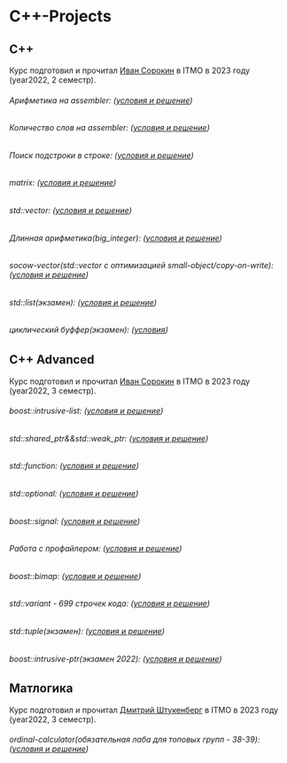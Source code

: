 # C++-Projects
## C++
Курс подготовил и прочитал [Иван Сорокин](https://github.com/sorokin) в ITMO в 2023 году (year2022, 2 семестр).

###### Арифметика на assembler: ([условия и решение](https://github.com/BITree2004/C_PLUS_PLUS_Projects/tree/main/C%2B%2B/asm))
###### Количество слов на assembler: ([условия и решение](https://github.com/BITree2004/C_PLUS_PLUS_Projects/tree/main/C%2B%2B/wordcount))
###### Поиск подстроки в строке: ([условия и решение](https://github.com/BITree2004/C_PLUS_PLUS_Projects/tree/main/C%2B%2B/substr))
###### matrix: ([условия и решение](https://github.com/BITree2004/C_PLUS_PLUS_Projects/tree/main/C%2B%2B/matrix))
###### std::vector: ([условия и решение](https://github.com/BITree2004/C_PLUS_PLUS_Projects/tree/main/C%2B%2B/vector))
###### Длинная арифметика(big_integer): ([условия и решение](https://github.com/BITree2004/C_PLUS_PLUS_Projects/tree/main/C%2B%2B/bigint))
###### socow-vector(std::vector с оптимизацией small-object/copy-on-write): ([условия и решение](https://github.com/BITree2004/C_PLUS_PLUS_Projects/tree/main/C%2B%2B/socow-vector))
###### std::list(экзамен): ([условия и решение](https://github.com/BITree2004/C_PLUS_PLUS_Projects/tree/main/C%2B%2B/list-exam))
###### циклический буффер(экзамен): ([условия](https://github.com/BITree2004/C_PLUS_PLUS_Projects/tree/main/C%2B%2B/circular-buffer-exam))

## C++ Advanced
Курс подготовил и прочитал [Иван Сорокин](https://github.com/sorokin) в ITMO в 2023 году (year2022, 3 семестр).

###### boost::intrusive-list: ([условия и решение](https://github.com/BITree2004/C_PLUS_PLUS_Projects/tree/main/C%2B%2BADVANCED/intrusive-list))
###### std::shared_ptr&&std::weak_ptr: ([условия и решение](https://github.com/BITree2004/C_PLUS_PLUS_Projects/tree/main/C%2B%2BADVANCED/shared-ptr))
###### std::function: ([условия и решение](https://github.com/BITree2004/C_PLUS_PLUS_Projects/tree/main/C%2B%2BADVANCED/function))
###### std::optional: ([условия и решение](https://github.com/BITree2004/C_PLUS_PLUS_Projects/tree/main/C%2B%2BADVANCED/optional))
###### boost::signal: ([условия и решение](https://github.com/BITree2004/C_PLUS_PLUS_Projects/tree/main/C%2B%2BADVANCED/signal))
###### Работа с профайлером: ([условия и решение](https://github.com/BITree2004/C_PLUS_PLUS_Projects/tree/main/C%2B%2BADVANCED/perf))
###### boost::bimap: ([условия и решение](https://github.com/BITree2004/C_PLUS_PLUS_Projects/tree/main/C%2B%2BADVANCED/bimap))
###### std::variant - 699 строчек кода: ([условия и решение](https://github.com/BITree2004/C_PLUS_PLUS_Projects/tree/main/C%2B%2BADVANCED/variant))
###### std::tuple(экзамен): ([условия и решение](https://github.com/BITree2004/C_PLUS_PLUS_Projects/tree/main/C%2B%2BADVANCED/tuple-exam))
###### boost::intrusive-ptr(экзамен 2022): ([условия и решение](https://github.com/BITree2004/C_PLUS_PLUS_Projects/tree/main/C%2B%2BADVANCED/intrusive-ptr))

## Матлогика
Курс подготовил и прочитал [Дмитрий Штукенберг](https://github.com/shd) в ITMO в 2023 году (year2022, 3 семестр).
###### ordinal-calculator(обязательная лаба для топовых групп - 38-39): ([условия и решение](https://github.com/BITree2004/C_PLUS_PLUS_Projects/tree/main/mathlogic/ordinal-calculator))

